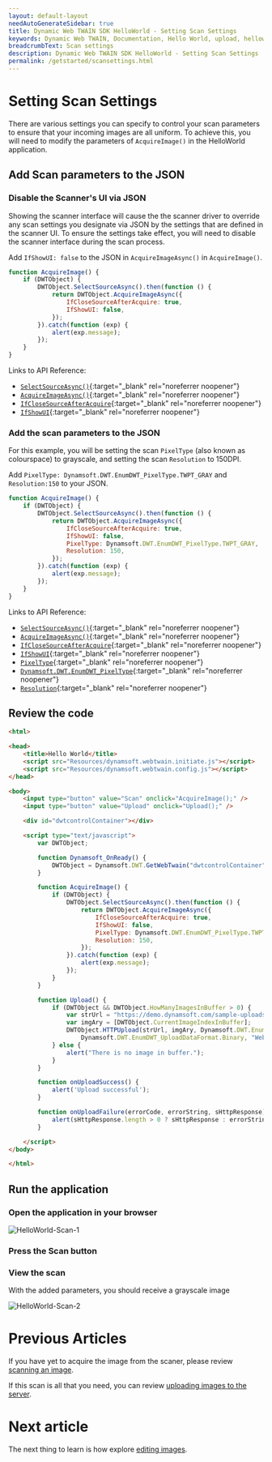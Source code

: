 ```yaml
---
layout: default-layout
needAutoGenerateSidebar: true
title: Dynamic Web TWAIN SDK HelloWorld - Setting Scan Settings
keywords: Dynamic Web TWAIN, Documentation, Hello World, upload, helloworld
breadcrumbText: Scan settings
description: Dynamic Web TWAIN SDK HelloWorld - Setting Scan Settings
permalink: /getstarted/scansettings.html
---
```


# Setting Scan Settings

<!-- <div class='blockquote-note'></div>
> This article is part of our HelloWorld series. If you have not already reviewed HelloWorld, please start [here]({{site.getstarted}}helloworld.html). -->

There are various settings you can specify to control your scan parameters to ensure that your incoming images are all uniform. To achieve this, you will need to modify the parameters of `AcquireImage()` in the HelloWorld application.

## Add Scan parameters to the JSON

### Disable the Scanner's UI via JSON
Showing the scanner interface will cause the the scanner driver to override any scan settings you designate via JSON by the settings that are defined in the scanner UI. To ensure the settings take effect, you will need to disable the scanner interface during the scan process.

Add `IfShowUI: false` to the JSON in `AcquireImageAsync()` in `AcquireImage()`.

```js
function AcquireImage() {
    if (DWTObject) {
        DWTObject.SelectSourceAsync().then(function () {
            return DWTObject.AcquireImageAsync({ 
                IfCloseSourceAfterAcquire: true,
                IfShowUI: false,
            });
        }).catch(function (exp) {
            alert(exp.message);
        });
    }
}
```

Links to API Reference:

- [`SelectSourceAsync()`]({{site.info}}api/WebTwain_Acquire.html#selectsourceasync){:target="_blank" rel="noreferrer noopener"}
- [`AcquireImageAsync()`]({{site.info}}api/WebTwain_Acquire.html#acquireimageasync){:target="_blank" rel="noreferrer noopener"}
- [`IfCloseSourceAfterAcquire`]({{site.info}}api/Device.html#deviceobjectacquireimage){:target="_blank" rel="noreferrer noopener"}
- [`IfShowUI`]({{site.info}}api/WebTwain_Acquire.html#ifshowui){:target="_blank" rel="noreferrer noopener"}

### Add the scan parameters to the JSON

For this example, you will be setting the scan `PixelType` (also known as colourspace) to grayscale, and setting the scan `Resolution` to 150DPI.

Add `PixelType: Dynamsoft.DWT.EnumDWT_PixelType.TWPT_GRAY` and `Resolution:150` to your JSON.

```js
function AcquireImage() {
    if (DWTObject) {
        DWTObject.SelectSourceAsync().then(function () {
            return DWTObject.AcquireImageAsync({ 
                IfCloseSourceAfterAcquire: true,
                IfShowUI: false,
                PixelType: Dynamsoft.DWT.EnumDWT_PixelType.TWPT_GRAY,
                Resolution: 150,
            });
        }).catch(function (exp) {
            alert(exp.message);
        });
    }
}
```

Links to API Reference:

- [`SelectSourceAsync()`]({{site.info}}api/WebTwain_Acquire.html#selectsourceasync){:target="_blank" rel="noreferrer noopener"}
- [`AcquireImageAsync()`]({{site.info}}api/WebTwain_Acquire.html#acquireimageasync){:target="_blank" rel="noreferrer noopener"}
- [`IfCloseSourceAfterAcquire`]({{site.info}}api/Device.html#deviceobjectacquireimage){:target="_blank" rel="noreferrer noopener"}
- [`IfShowUI`]({{site.info}}api/WebTwain_Acquire.html#ifshowui){:target="_blank" rel="noreferrer noopener"}
- [`PixelType`]({{site.info}}api/WebTwain_Acquire.html#pixeltype){:target="_blank" rel="noreferrer noopener"}
- [`Dynamsoft.DWT.EnumDWT_PixelType`]({{site.info}}api/Dynamsoft_Enum.html#dynamsoftdwtenumdwt_pixeltype){:target="_blank" rel="noreferrer noopener"}
- [`Resolution`]({{site.info}}api/WebTwain_Acquire.html#resolution){:target="_blank" rel="noreferrer noopener"}


## Review the code

```html
<html>

<head>
    <title>Hello World</title>
    <script src="Resources/dynamsoft.webtwain.initiate.js"></script>
    <script src="Resources/dynamsoft.webtwain.config.js"></script>
</head>

<body>
    <input type="button" value="Scan" onclick="AcquireImage();" />
    <input type="button" value="Upload" onclick="Upload();" />

    <div id="dwtcontrolContainer"></div>

    <script type="text/javascript">
        var DWTObject;

        function Dynamsoft_OnReady() {
            DWTObject = Dynamsoft.DWT.GetWebTwain("dwtcontrolContainer");
        }

        function AcquireImage() {
            if (DWTObject) {
                DWTObject.SelectSourceAsync().then(function () {
                    return DWTObject.AcquireImageAsync({ 
                        IfCloseSourceAfterAcquire: true,
                        IfShowUI: false,
                        PixelType: Dynamsoft.DWT.EnumDWT_PixelType.TWPT_GRAY,
                        Resolution: 150,
                    });
                }).catch(function (exp) {
                    alert(exp.message);
                });
            }
        }

        function Upload() {
            if (DWTObject && DWTObject.HowManyImagesInBuffer > 0) {
                var strUrl = "https://demo.dynamsoft.com/sample-uploads/";
                var imgAry = [DWTObject.CurrentImageIndexInBuffer];
                DWTObject.HTTPUpload(strUrl, imgAry, Dynamsoft.DWT.EnumDWT_ImageType.IT_PNG,
                    Dynamsoft.DWT.EnumDWT_UploadDataFormat.Binary, "WebTWAINImage.png", onUploadSuccess, onUploadFailure);
            } else {
                alert("There is no image in buffer.");
            }
        }

        function onUploadSuccess() {
            alert('Upload successful');
        }

        function onUploadFailure(errorCode, errorString, sHttpResponse) {
            alert(sHttpResponse.length > 0 ? sHttpResponse : errorString);
        }

    </script>
</body>

</html>
```

## Run the application

### Open the application in your browser

![HelloWorld-Scan-1]({{site.assets}}imgs\HelloWorldScanSetting1.png)

### Press the Scan button

### View the scan

With the added parameters, you should receive a grayscale image

![HelloWorld-Scan-2]({{site.assets}}imgs\HelloWorldScanSetting2.png)

# Previous Articles

<!-- If you need a refresher on setting up the base project, please review [initalizing the environment]({{site.getstarted}}initialize.html). -->

If you have yet to acquire the image from the scaner, please review [scanning an image]({{site.getstarted}}scanning.html).

If this scan is all that you need, you can review [uploading images to the server]({{site.getstarted}}uploading.html).

# Next article

The next thing to learn is how explore [editing images]({{site.getstarted}}editing.html).